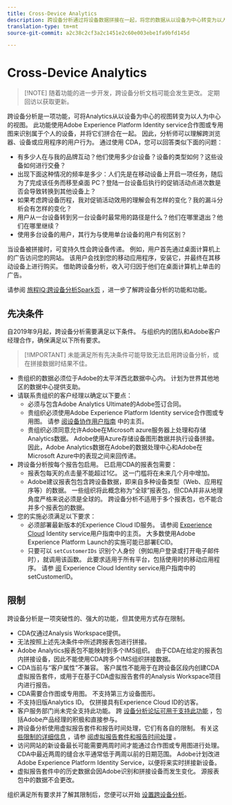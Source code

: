 ```yaml
---
title: Cross-Device Analytics
description: 跨设备分析通过将设备数据拼接在一起，将您的数据从以设备为中心转变为以人为中心。
translation-type: tm+mt
source-git-commit: a2c38c2cf3a2c1451e2c60e003ebe1fa9bfd145d

---
```



# Cross-Device Analytics

> [!NOTE] 随着功能的进一步开发，跨设备分析文档可能会发生更改。 定期回访以获取更新。

跨设备分析是一项功能，可将Analytics从以设备为中心的视图转变为以人为中心的视图。 此功能使用Adobe Experience Platform Identity service合作图或专用图来识别属于个人的设备，并将它们拼合在一起。 因此，分析师可以理解跨浏览器、设备或应用程序的用户行为。 通过使用 CDA，您可以回答类似下面的问题：

* 有多少人在与我的品牌互动？他们使用多少台设备？设备的类型如何？这些设备如何进行交叠？
* 出现下面这种情况的频率是多少：人们先是在移动设备上开启一项任务，随后为了完成该任务而移至桌面 PC？登陆一台设备后执行的促销活动点进次数是否会导致转换到其他设备上？
* 如果考虑跨设备历程，我对促销活动效用的理解会有怎样的变化？我的漏斗分析会有怎样的变化？
* 用户从一台设备转到另一台设备时最常用的路径是什么？他们在哪里退出？他们在哪里继续？
* 使用多台设备的用户，其行为与使用单台设备的用户有何区别？

当设备被拼接时，可变持久性会跨设备传递。 例如，用户首先通过桌面计算机上的广告访问您的网站。 该用户会找到您的移动应用程序，安装它，并最终在其移动设备上进行购买。 借助跨设备分析，收入可归因于他们在桌面计算机上单击的广告。

请参阅 [旅程IQ:跨设备分析Spark页](http://adobe.ly/aacda) ，进一步了解跨设备分析的功能和功能。

## 先决条件

自2019年9月起，跨设备分析需要满足以下条件。 与组织内的团队和Adobe客户经理合作，确保满足以下所有要求。

> [!IMPORTANT] 未能满足所有先决条件可能导致无法启用跨设备分析，或在拼接数据时结果不佳。

* 贵组织的数据必须位于Adobe的太平洋西北数据中心内。 计划为世界其他地区的数据中心提供支助。
* 请联系贵组织的客户经理以确定以下要点：
   * 必须与包含Adobe Analytics Ultimate的Adobe签订合同。
   * 贵组织必须使用Adobe Experience Platform Identity service合作图或专用图。 请参 [阅设备协作用户指南](https://docs.adobe.com/content/help/en/device-co-op/using/home.html) 中的主页。
   * 贵组织必须同意允许Adobe在Microsoft azure服务器上处理和存储Analytics数据。 Adobe使用Azure存储设备图形数据并执行设备拼接。 因此，Adobe Analytics数据在Adobe的数据处理中心和Adobe在Microsoft Azure中的表现之间来回传递。
* 跨设备分析按每个报告包启用。 已启用CDA的报表包需要：
   * 报表包每天的点击量不能超过1亿。 这一门槛将在未来几个月中增加。
   * Adobe建议报表包包含跨设备数据，即来自多种设备类型（Web、应用程序等）的数据。 一些组织将此概念称为“全球”报表包，但CDA并非从地理角度严格来说必须是全球的。 跨设备分析不适用于多个报表包，也不能合并多个报表包的数据。
* 您的实施必须满足以下要求：
   * 必须部署最新版本的Experience Cloud ID服务。 请参阅 [Experience Cloud](https://docs.adobe.com/content/help/en/id-service/using/home.html) Identity service用户指南中的主页。 大多数使用Adobe Experience Platform Launch的实施可能已部署ECID。
   * 只要可以 `setCustomerIDs` 识别个人身份（例如用户登录或打开电子邮件时），就调用该函数。 此要求适用于所有平台，包括使用时的移动应用程序。 请参 [阅](https://docs.adobe.com/content/help/en/id-service/using/id-service-api/methods/setcustomerids.html) Experience Cloud Identity service用户指南中的setCustomerID。

## 限制

跨设备分析是一项突破性的、强大的功能，但其使用方式存在限制。

* CDA仅通过Analysis Workspace提供。
* 无法按照上述先决条件中所述跨报表包进行拼接。
* Adobe Analytics报表包不能映射到多个IMS组织。 由于CDA在给定的报表包内拼接设备，因此不能使用CDA跨多个IMS组织拼接数据。
* CDA当前与“客户属性”不兼容。 客户属性不能用于在跨设备区段内创建CDA虚拟报告套件，或用于在基于CDA虚拟报告套件的Analysis Workspace项目内进行报告。
* CDA需要合作图或专用图。 不支持第三方设备图形。
* 不支持旧版Analytics ID。 仅拼接具有Experience Cloud ID的访客。
* 客户服务部门尚未完全支持此功能。 跨 [设备分析论坛可用于支持此功能](https://forums.adobe.com/community/experience-cloud/analytics-cloud/analytics/cross-device-analytics/overview) ，包括Adobe产品经理的积极和直接参与。
* 跨设备分析使用虚拟报告套件和报告时间处理，它们有各自的限制。 有关这 [些限制的详细信息](../vrs/vrs-about.md) ，请参 [阅虚拟报告套件和报告时间处理](../vrs/vrs-report-time-processing.md) 。
* 访问网站的新设备最长可能需要两周时间才能通过合作图或专用图进行处理。 CDA中最近两周的缝合水平通常低于两周以前的日期范围。 Adobe计划改进Adobe Experience Platform Identity Service，以便将来实时拼接新设备。
* 虚拟报告套件中的历史数据会因Adobe识别和拼接设备而发生变化。 源报表包中的数据不会更改。

组织满足所有要求并了解其限制后，您便可以开始 [设置跨设备分析](cda-setup.md)。
